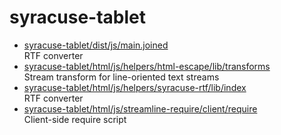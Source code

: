 # syracuse-tablet

* [syracuse-tablet/dist/js/main.joined](dist/js/main.joined.md)  
  RTF converter
* [syracuse-tablet/html/js/helpers/html-escape/lib/transforms](html/js/helpers/html-escape/lib/transforms.md)  
   Stream transform for line-oriented text streams
* [syracuse-tablet/html/js/helpers/syracuse-rtf/lib/index](html/js/helpers/syracuse-rtf/lib/index.md)  
  RTF converter
* [syracuse-tablet/html/js/streamline-require/client/require](html/js/streamline-require/client/require.md)  
  Client-side require script
